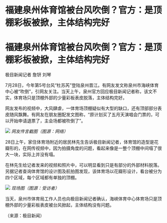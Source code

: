 # 福建泉州体育馆被台风吹倒？官方：是顶棚彩板被掀，主体结构完好

# 福建泉州体育馆被台风吹倒？官方：是顶棚彩板被掀，主体结构完好

极目新闻记者 詹钘 刘琴

7月28日，今年第5号台风“杜苏芮”登陆泉州晋江。有网友发文称泉州市海峡体育中心被“吹倒”，引网友关注。当天上午，泉州官方回应极目新闻记者称，该文不实，体育场只是顶棚外部的少量彩板表皮脱落，主体结构完好。

网友发布的视频中，大风肆虐，一体育场顶棚疑似有大型的缺口，还有顶部部分表皮随风飘舞。有网友在朋友圈配发文图称，“原计划买了五月天演唱会门票的，可以开始申请退票了，主会场都被吹倒了”。

![](https://inews.gtimg.com/om_bt/OmtGvPlSjGDsK1fDfl6dG4zlgqMUkTqL2snVByoPr8DSMAA/1000)
_网友传言截图（图源：网络）_

28日上午，家住体育场附近的居民林先生告诉极目新闻记者，体育馆的造型是花瓣形的，在网传视频中，因为拍摄角度的问题，看起来像是一整个顶棚中间塌了很大一块，实际上并没有塌。

在林先生给记者发来的视频和照片中，可以明显看到只是有部分的外部材料脱落。另据记者查询体育馆的设计图及航拍图发现，该体育场以花瓣形设计，看台被分为四个区域，每个区域都有单独的顶棚。

![](https://inews.gtimg.com/om_bt/Oo9uEdl5DL5V1nrT1PqphkhGmT1au31v4IoBtvRQ8ZkFoAA/1000)
_现场图（图源：受访者）_

当天，泉州市体育局工作人员也向极目新闻记者确认，海峡体育中心体育场只是顶棚外部的少量彩板表皮被台风掀起，主体结构没有问题。

（来源：极目新闻）

